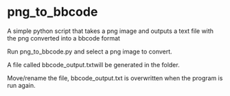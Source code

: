# png_to_bbcode
A simple python script that takes a png image and outputs a text file with the png converted into a bbcode format

Run png_to_bbcode.py and select a png image to convert.

A file called bbcode_output.txtwill be generated in the folder.

Move/rename the file, bbcode_output.txt is overwritten when the program is run again.
